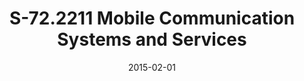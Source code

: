 ---
title: "S-72.2211 Mobile Communication Systems and Services"
collection: teaching
type: "Undergraduate course"
permalink: /teaching/2015-spring-teaching
venue: "Aalto University, Department of Communications and Networking"
date: 2015-02-01
location: "Espoo, Finland"
---